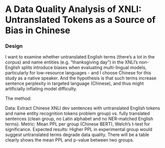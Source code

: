 # A Data Quality Analysis of XNLI: Untranslated Tokens as a Source of Bias in Chinese

### Design

I want to examine whether untranslated English terms (there’s a lot in the corpus) and name entities (e.g. “thanksgiving day”) in the XNLI’s non-English splits introduce biases when evaluating multi-lingual models, particularly for low-resource languages - and I choose Chinese for this study as a native speaker. And the hypothesis is that such terms increase sentence perplexity in targeted language (Chinese), and thus might artificially inflating model difficulty.

The method:

Data: Extract Chinese XNLI dev sentences with untranslated English tokens and name entity recognition tokens problem group) vs. fully translated sentences (clean group, no Latin alphabet and no NER-matched English terms).
Metric: Mean PPL per group (Chinese BERT), Welch’s t-test for significance.
Expected results: Higher PPL in experimental group would suggest untranslated terms degrade data quality. There will be a table clearly shows the mean PPL and p-value between two groups.
